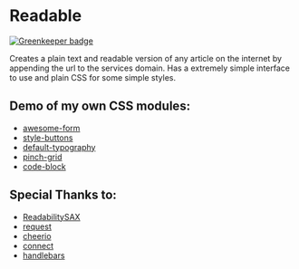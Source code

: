 # Readable

[![Greenkeeper badge](https://badges.greenkeeper.io/blakeembrey/readable.svg)](https://greenkeeper.io/)

Creates a plain text and readable version of any article on the internet by appending the url to the services domain. Has a extremely simple interface to use and plain CSS for some simple styles.

## Demo of my own CSS modules:

* [awesome-form](https://github.com/blakeembrey/awesome-form)
* [style-buttons](https://github.com/blakeembrey/style-buttons)
* [default-typography](https://github.com/blakeembrey/default-typography)
* [pinch-grid](https://github.com/blakeembrey/pinch-grid)
* [code-block](https://github.com/blakeembrey/code-block)

## Special Thanks to:

* [ReadabilitySAX](https://github.com/fb55/readabilitySAX)
* [request](https://github.com/mikeal/request)
* [cheerio](https://github.com/MatthewMueller/cheerio)
* [connect](https://github.com/senchalabs/connect)
* [handlebars](https://github.com/wycats/handlebars.js/)
